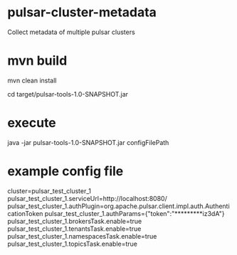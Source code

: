 # pulsar-cluster-metadata
Collect metadata of multiple pulsar clusters

# mvn build

mvn clean install

cd target/pulsar-tools-1.0-SNAPSHOT.jar

# execute
java -jar pulsar-tools-1.0-SNAPSHOT.jar configFilePath

# example config file
cluster=pulsar_test_cluster_1
pulsar_test_cluster_1.serviceUrl=http://localhost:8080/
pulsar_test_cluster_1.authPlugin=org.apache.pulsar.client.impl.auth.AuthenticationToken
pulsar_test_cluster_1.authParams={"token":"*********iz3dA"}
pulsar_test_cluster_1.brokersTask.enable=true
pulsar_test_cluster_1.tenantsTask.enable=true
pulsar_test_cluster_1.namespacesTask.enable=true
pulsar_test_cluster_1.topicsTask.enable=true
